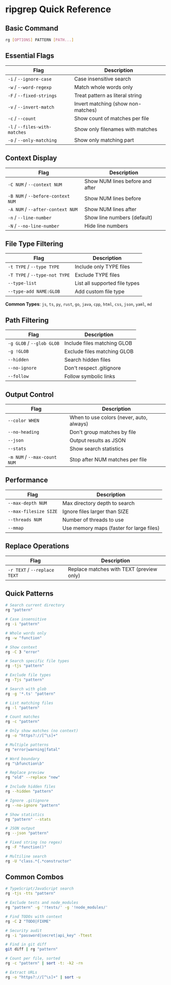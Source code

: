 # ripgrep Quick Reference

## Basic Command
```bash
rg [OPTIONS] PATTERN [PATH...]
```

## Essential Flags

| Flag | Description |
|------|-------------|
| `-i` / `--ignore-case` | Case insensitive search |
| `-w` / `--word-regexp` | Match whole words only |
| `-F` / `--fixed-strings` | Treat pattern as literal string |
| `-v` / `--invert-match` | Invert matching (show non-matches) |
| `-c` / `--count` | Show count of matches per file |
| `-l` / `--files-with-matches` | Show only filenames with matches |
| `-o` / `--only-matching` | Show only matching part |

## Context Display

| Flag | Description |
|------|-------------|
| `-C NUM` / `--context NUM` | Show NUM lines before and after |
| `-B NUM` / `--before-context NUM` | Show NUM lines before |
| `-A NUM` / `--after-context NUM` | Show NUM lines after |
| `-n` / `--line-number` | Show line numbers (default) |
| `-N` / `--no-line-number` | Hide line numbers |

## File Type Filtering

| Flag | Description |
|------|-------------|
| `-t TYPE` / `--type TYPE` | Include only TYPE files |
| `-T TYPE` / `--type-not TYPE` | Exclude TYPE files |
| `--type-list` | List all supported file types |
| `--type-add NAME:GLOB` | Add custom file type |

**Common Types**: `js`, `ts`, `py`, `rust`, `go`, `java`, `cpp`, `html`, `css`, `json`, `yaml`, `md`

## Path Filtering

| Flag | Description |
|------|-------------|
| `-g GLOB` / `--glob GLOB` | Include files matching GLOB |
| `-g !GLOB` | Exclude files matching GLOB |
| `--hidden` | Search hidden files |
| `--no-ignore` | Don't respect .gitignore |
| `--follow` | Follow symbolic links |

## Output Control

| Flag | Description |
|------|-------------|
| `--color WHEN` | When to use colors (never, auto, always) |
| `--no-heading` | Don't group matches by file |
| `--json` | Output results as JSON |
| `--stats` | Show search statistics |
| `-m NUM` / `--max-count NUM` | Stop after NUM matches per file |

## Performance

| Flag | Description |
|------|-------------|
| `--max-depth NUM` | Max directory depth to search |
| `--max-filesize SIZE` | Ignore files larger than SIZE |
| `--threads NUM` | Number of threads to use |
| `--mmap` | Use memory maps (faster for large files) |

## Replace Operations

| Flag | Description |
|------|-------------|
| `-r TEXT` / `--replace TEXT` | Replace matches with TEXT (preview only) |

## Quick Patterns

```bash
# Search current directory
rg "pattern"

# Case insensitive
rg -i "pattern"

# Whole words only
rg -w "function"

# Show context
rg -C 3 "error"

# Search specific file types
rg -tjs "pattern"

# Exclude file types
rg -Tjs "pattern"

# Search with glob
rg -g '*.ts' "pattern"

# List matching files
rg -l "pattern"

# Count matches
rg -c "pattern"

# Only show matches (no context)
rg -o "https?://[^\s]+"

# Multiple patterns
rg "error|warning|fatal"

# Word boundary
rg "\bfunction\b"

# Replace preview
rg "old" --replace "new"

# Include hidden files
rg --hidden "pattern"

# Ignore .gitignore
rg --no-ignore "pattern"

# Show statistics
rg "pattern" --stats

# JSON output
rg --json "pattern"

# Fixed string (no regex)
rg -F "function()"

# Multiline search
rg -U "class.*{.*constructor"
```

## Common Combos

```bash
# TypeScript/JavaScript search
rg -tjs -tts "pattern"

# Exclude tests and node_modules
rg "pattern" -g '!tests/' -g '!node_modules/'

# Find TODOs with context
rg -C 2 "TODO|FIXME"

# Security audit
rg -i "password|secret|api_key" -Ttest

# Find in git diff
git diff | rg "pattern"

# Count per file, sorted
rg -c "pattern" | sort -t: -k2 -rn

# Extract URLs
rg -o "https?://[^\s]+" | sort -u
```
